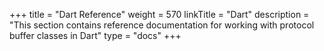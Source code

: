 +++
title = "Dart Reference"
weight = 570
linkTitle = "Dart"
description = "This section contains reference documentation for working with protocol buffer classes in Dart"
type = "docs"
+++
